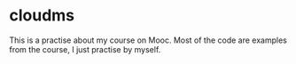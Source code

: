 # cloudms
This is a practise about my course on Mooc. Most of the code are examples from the course, I just practise by myself. 
